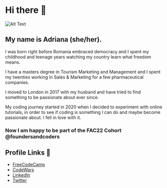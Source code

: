 # Hi there 👋

![Alt Text](https://media.giphy.com/media/L1R1tvI9svkIWwpVYr/giphy.gif)

## My name is Adriana (she/her).

I was born right before Romania embraced democracy and I spent my childhood and teenage years watching my country learn what freedom means. 

I have a masters degree in Tourism Marketing and Management and I spent my twenties working in Sales & Marketing for a few pharmaceutical companies. 

I moved to London in 2017 with my husband and have tried to find something to be passionate about ever since.

My coding journey started in 2020 when I decided to experiment with online tutorials, in order to see if coding is something I can do and maybe become passionate about. I fell in love with it.

### Now I am happy to be part of the FAC22 Cohort @foundersandcoders

## Profile Links 🔗
* [FreeCodeCamp](https://www.freecodecamp.org/aaadriana)
* [CodeWars](https://www.codewars.com/users/aaadriana)
* [LinkedIn](www.linkedin.com/in/adriana-stanciu-fl)
* [Twitter](https://twitter.com/adriana__St)

<!--
**aaadriana/aaadriana** is a ✨ _special_ ✨ repository because its `README.md` (this file) appears on your GitHub profile.

Here are some ideas to get you started:

- 🔭 I’m currently working on ...
- 🌱 I’m currently learning ...
- 👯 I’m looking to collaborate on ...
- 🤔 I’m looking for help with ...
- 💬 Ask me about ...
- 📫 How to reach me: ...
- 😄 Pronouns: ...
- ⚡ Fun fact: ...
-->
